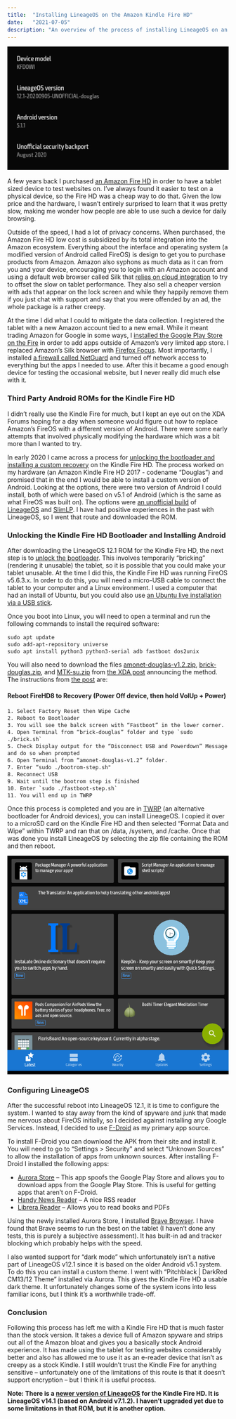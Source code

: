 ```yaml
---
title:  "Installing LineageOS on the Amazon Kindle Fire HD"
date:   "2021-07-05"
description: "An overview of the process of installing LineageOS on an Amazon Kindle Fire HD (2017)."
---
```


![LineageOS on a Kindle Fire](./../../images/lineageos-douglas.png)

A few years back I purchased [an Amazon Fire HD](https://foundation.mozilla.org/en/privacynotincluded/amazon-fire-hd-tablets/) in order to have a tablet sized device to test websites on. I’ve always found it easier to test on a physical device, so the Fire HD was a cheap way to do that. Given the low price and the hardware, I wasn’t entirely surprised to learn that it was pretty slow, making me wonder how people are able to use such a device for daily browsing. 

Outside of the speed, I had a lot of privacy concerns. When purchased, the Amazon Fire HD low cost is subsidized by its total integration into the Amazon ecosystem. Everything about the interface and operating system (a modified version of Android called FireOS) is design to get you to purchase products from Amazon. Amazon also syphons as much data as it can from you and your device, encouraging you to login with an Amazon account and using a default web browser called Silk that [relies on cloud integration](https://searchsecurity.techtarget.com/tip/Examining-Kindle-Fire-security-Silk-browser-security-in-the-enterprise) to try to offset the slow on tablet performance. They also sell a cheaper version with ads that appear on the lock screen and while they happily remove them if you just chat with support and say that you were offended by an ad, the whole package is a rather creepy.

At the time I did what I could to mitigate the data collection. I registered the tablet with a new Amazon account tied to a new email. While it meant trading Amazon for Google in some ways, I [installed the Google Play Store on the Fire](https://www.androidpolice.com/2020/12/25/install-play-store-amazon-fire-tablet/) in order to add apps outside of Amazon’s very limited app store. I replaced Amazon’s Silk browser with [Firefox Focus](https://support.mozilla.org/en-US/kb/focus). Most importantly, I installed [a firewall called NetGuard](https://netguard.me/) and turned off network access to everything but the apps I needed to use. After this it became a good enough device for testing the occasional website, but I never really did much else with it.

### Third Party Android ROMs for the Kindle Fire HD

I didn’t really use the Kindle Fire for much, but I kept an eye out on the XDA Forums hoping for a day when someone would figure out how to replace Amazon’s FireOS with a different version of Android. There were some early attempts that involved physically modifying the hardware which was a bit more than I wanted to try. 

In early 2020 I came across a process for [unlocking the bootloader and installing a custom recovery](https://forum.xda-developers.com/t/unlock-root-twrp-unbrick-fire-hd-8-2017-douglas.3962846/) on the Kindle Fire HD. The process worked on my hardware (an Amazon Kindle Fire HD 2017 - codename “Douglas”) and promised that in the end I would be able to install a custom version of Android. Looking at the options, there were two version of Android I could install, both of which were based on v5.1 of Android (which is the same as what FireOS was built on). The options were [an unofficial build](https://forum.xda-developers.com/t/rom-unlocked-douglas-lineage-12-1-5-sep-2020.3967537/) of [LineageOS](https://lineageos.org/) and [SlimLP](https://forum.xda-developers.com/t/rom-unlocked-douglas-slimlp-10-jan-2020.3996003/). I have had positive experiences in the past with LineageOS, so I went that route and downloaded the ROM. 

### Unlocking the Kindle Fire HD Bootloader and Installing Android

After downloading the LineageOS 12.1 ROM for the Kindle Fire HD, the next step is to [unlock the bootloader](https://forum.xda-developers.com/t/unlock-root-twrp-unbrick-fire-hd-8-2017-douglas.3962846/). This involves temporarily “bricking” (rendering it unusable) the tablet, so it is possible that you could make your tablet unusable. At the time I did this, the Kindle Fire HD was running FireOS v5.6.3.x. In order to do this, you will need a micro-USB cable to connect the tablet to your computer and a Linux environment. I used a computer that had an install of Ubuntu, but you could also use [an Ubuntu live installation via a USB stick](https://ubuntu.com/tutorials/try-ubuntu-before-you-install#1-getting-started).

Once you boot into Linux, you will need to open a terminal and run the following commands to install the required software:

```shellsession
sudo apt update
sudo add-apt-repository universe
sudo apt install python3 python3-serial adb fastboot dos2unix
```

You will also need to download the files [amonet-douglas-v1.2.zip](https://forum.xda-developers.com/attachments/amonet-douglas-v1-2-zip.4845269/), [brick-douglas.zip](https://forum.xda-developers.com/attachments/brick-douglas-zip.4825253/), and [MTK-su.zip](https://forum.xda-developers.com/t/rapid-temporary-root-for-hd-8-hd-10.3904595/) from [the XDA post](https://forum.xda-developers.com/t/unlock-root-twrp-unbrick-fire-hd-8-2017-douglas.3962846/) announcing the method. The instructions from [the post](https://forum.xda-developers.com/t/unlock-root-twrp-unbrick-fire-hd-8-2017-douglas.3962846/page-32#post-84047455) are:

#### Reboot FireHD8 to Recovery (Power Off device, then hold VolUp + Power)

    1. Select Factory Reset then Wipe Cache
    2. Reboot to Bootloader
    3. You will see the balck screen with “Fastboot” in the lower corner.
    4. Open Terminal from “brick-douglas” folder and type `sudo ./brick.sh` 
    5. Check Display output for the “Disconnect USB and Powerdown” Message and do so when prompted
    6. Open Terminal from “amonet-douglas-v1.2” folder.
    7. Enter “sudo ./bootrom-step.sh"
    8. Reconnect USB
    9. Wait until the bootrom step is finished
    10. Enter `sudo ./fastboot-step.sh`
    11. You will end up in TWRP 

Once this process is completed and you are in [TWRP](https://twrp.me/) (an alternative bootloader for Android devices), you can install LineageOS. I copied it over to a microSD card on the Kindle Fire HD and then selected “Format Data and Wipe” within TWRP and ran that on /data, /system, and /cache. Once that was done you install LineageOS by selecting the zip file containing the ROM and then reboot.

![F-Droid on a Kindle Fire HD](./../../images/lineageos-fdroid.png)

### Configuring LineageOS

After the successful reboot into LineageOS 12.1, it is time to configure the system. I wanted to stay away from the kind of spyware and junk that made me nervous about FireOS initially, so I decided against installing any Google Services. Instead, I decided to use [F-Droid](https://f-droid.org/) as my primary app source. 

To install F-Droid you can download the APK from their site and install it. You will need to go to “Settings > Security” and select “Unknown Sources” to allow the installation of apps from unknown sources. After installing F-Droid I installed the following apps:

* [Aurora Store](https://f-droid.org/en/packages/com.aurora.store/) – This app spoofs the Google Play Store and allows you to download apps from the Google Play Store. This is useful for getting apps that aren’t on F-Droid.
* [Handy News Reader](https://f-droid.org/en/packages/ru.yanus171.feedexfork/) – A nice RSS reader
* [Librera Reader](https://f-droid.org/en/packages/com.foobnix.pro.pdf.reader/) – Allows you to read books and PDFs

Using the newly installed Aurora Store, I installed [Brave Browser](https://brave.com/). I have found that Brave seems to run the best on the tablet (I haven’t done any tests, this is purely a subjective assessment). It has built-in ad and tracker blocking which probably helps with the speed.

I also wanted support for “dark mode” which unfortunately isn’t a native part of LineageOS v12.1 since it is based on the older Android v5.1 system. To do this you can install a custom theme. I went with “Pitchblack | DarkRed CM13/12 Theme” installed via Aurora. This gives the Kindle Fire HD a usable dark theme. It unfortunately changes some of the system icons into less familiar icons, but I think it’s a worthwhile trade-off.

### Conclusion

Following this process has left me with a Kindle Fire HD that is much faster than the stock version. It takes a device full of Amazon spyware and strips out all of the Amazon bloat and gives you a basically stock Android experience. It has made using the tablet for testing websites considerably better and also has allowed me to use it as an e-reader device that isn’t as creepy as a stock Kindle. I still wouldn’t trust the Kindle Fire for anything sensitive – unfortunately one of the limitations of this route is that it doesn’t support encryption – but I think it is useful process. 

**Note: There is a [newer version of LineageOS](https://forum.xda-developers.com/t/rom-unlocked-douglas-otas-lineage-14-1-30-jan-2021.4195349/) for the Kindle Fire HD. It is LineageOS v14.1 (based on Android v7.1.2). I haven’t upgraded yet due to some limitations in that ROM, but it is another option.**
